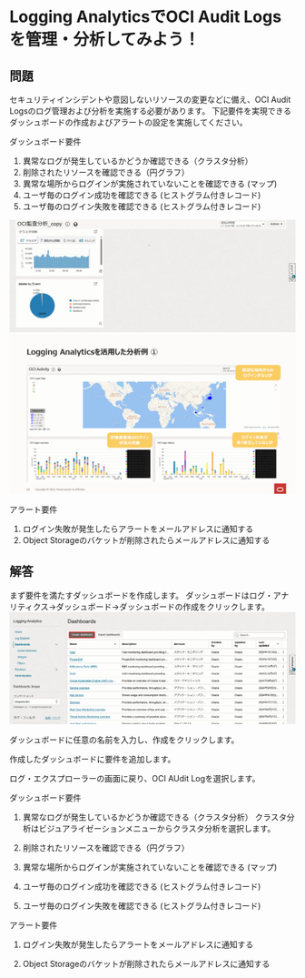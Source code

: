 # Logging AnalyticsでOCI Audit Logsを管理・分析してみよう！


## 問題
セキュリティインシデントや意図しないリソースの変更などに備え、OCI Audit Logsのログ管理および分析を実施する必要があります。
下記要件を実現できるダッシュボードの作成およびアラートの設定を実施してください。

ダッシュボード要件
1. 異常なログが発生しているかどうか確認できる（クラスタ分析）
2. 削除されたリソースを確認できる（円グラフ）
3. 異常な場所からログインが実施されていないことを確認できる (マップ)
4. ユーザ毎のログイン成功を確認できる (ヒストグラム付きレコード)
5. ユーザ毎のログイン失敗を確認できる (ヒストグラム付きレコード)

![クラスタ分析と円グラフ](images/LA-Audit/LA-Audit2.png "クラスタ分析と円グラフ")
![ログインの失敗と成功](images/LA-Audit/LA-Audit3.png "ログインの失敗と成功")

アラート要件
1. ログイン失敗が発生したらアラートをメールアドレスに通知する
2. Object Storageのバケットが削除されたらメールアドレスに通知する

## 解答
まず要件を満たすダッシュボードを作成します。
ダッシュボードはログ・アナリティクス→ダッシュボード→ダッシュボードの作成をクリックします。
![ダッシュボードの作成](images/LA-Audit/LA-Audit4.png "ダッシュボードの作成")

ダッシュボードに任意の名前を入力し、作成をクリックします。

作成したダッシュボードに要件を追加します。

ログ・エクスプローラーの画面に戻り、OCI AUdit Logを選択します。

ダッシュボード要件
1. 異常なログが発生しているかどうか確認できる（クラスタ分析）
クラスタ分析はビジュアライゼーションメニューからクラスタ分析を選択します。


3. 削除されたリソースを確認できる（円グラフ）

4. 異常な場所からログインが実施されていないことを確認できる (マップ)

5. ユーザ毎のログイン成功を確認できる (ヒストグラム付きレコード)

6. ユーザ毎のログイン失敗を確認できる (ヒストグラム付きレコード)

アラート要件
1. ログイン失敗が発生したらアラートをメールアドレスに通知する

2. Object Storageのバケットが削除されたらメールアドレスに通知する
